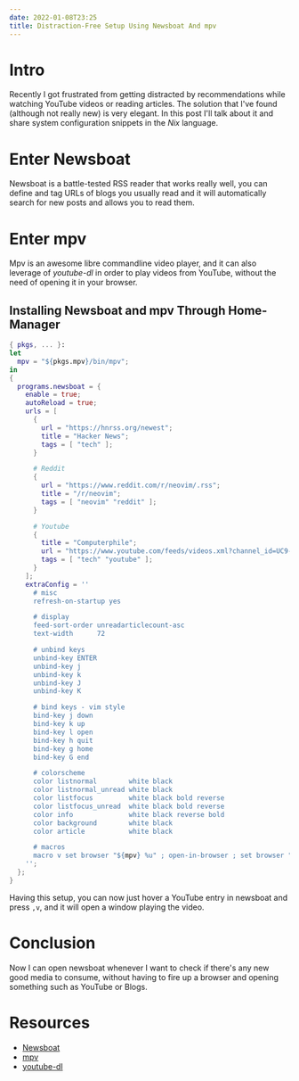 ```yaml
---
date: 2022-01-08T23:25
title: Distraction-Free Setup Using Newsboat And mpv
---
```


# Intro
Recently I got frustrated from getting distracted by recommendations while
watching YouTube videos or reading articles. The solution that I've found
(although not really new) is very elegant. In this post I'll talk about it and
share system configuration snippets in the *Nix* language.

# Enter Newsboat
Newsboat is a battle-tested RSS reader that works really well, you can define
and tag URLs of blogs you usually read and it will automatically search for new
posts and allows you to read them.

# Enter mpv
Mpv is an awesome libre commandline video player, and it can also leverage of
*youtube-dl* in order to play videos from YouTube, without the need of opening
it in your browser.

## Installing Newsboat and mpv Through Home-Manager
```nix
{ pkgs, ... }:
let
  mpv = "${pkgs.mpv}/bin/mpv";
in
{
  programs.newsboat = {
    enable = true;
    autoReload = true;
    urls = [
      {
        url = "https://hnrss.org/newest";
        title = "Hacker News";
        tags = [ "tech" ];
      }

      # Reddit
      {
        url = "https://www.reddit.com/r/neovim/.rss";
        title = "/r/neovim";
        tags = [ "neovim" "reddit" ];
      }

      # Youtube
      {
        title = "Computerphile";
        url = "https://www.youtube.com/feeds/videos.xml?channel_id=UC9-y-6csu5WGm29I7JiwpnA";
        tags = [ "tech" "youtube" ];
      }
    ];
    extraConfig = ''
      # misc
      refresh-on-startup yes

      # display
      feed-sort-order unreadarticlecount-asc
      text-width      72

      # unbind keys
      unbind-key ENTER
      unbind-key j
      unbind-key k
      unbind-key J
      unbind-key K

      # bind keys - vim style
      bind-key j down
      bind-key k up
      bind-key l open
      bind-key h quit
      bind-key g home
      bind-key G end

      # colorscheme
      color listnormal        white black
      color listnormal_unread white black
      color listfocus         white black bold reverse
      color listfocus_unread  white black bold reverse
      color info              white black reverse bold
      color background        white black
      color article           white black

      # macros
      macro v set browser "${mpv} %u" ; open-in-browser ; set browser "firefox %u" -- "Open video on mpv"
    '';
  };
}
```
Having this setup, you can now just hover a YouTube entry in newsboat and press
`,v`, and it will open a window playing the video.

<!-- TODO: Add about using pandoc to convert the html source to markdown and -->
<!-- rendering it using glow -->

# Conclusion
Now I can open newsboat whenever I want to check if there's any new good media
to consume, without having to fire up a browser and opening something such as
YouTube or Blogs.

# Resources
- [Newsboat](https://newsboat.org)
- [mpv](https://github.com/mpv-player/mpv)
- [youtube-dl](https://github.com/ytdl-org/youtube-dl)

